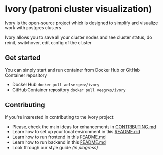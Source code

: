 # Ivory (patroni cluster visualization)

Ivory is the open-source project which is designed to simplify and visualize work with postgres clusters

Ivory allows you to save all your cluster nodes and see cluster status, do reinit, switchover, edit config of the cluster

## Get started

You can simply start and run container from Docker Hub or GitHub Container repository

- Docker Hub `docker pull aelsergeev/ivory`
- GitHub Container repository `docker pull veegres/ivory`

## Contributing

If you're interested in contributing to the Ivory project:

- Please, check the main ideas for enhancements in [CONTRIBUTING.md](https://github.com/veegres/ivory/blob/master/CONTRIBUTING.md)
- Learn how to set up your local environment in this [README.md](https://github.com/veegres/ivory/tree/master/docker/development)
- Learn how to run frontend in this [README.md](https://github.com/veegres/ivory/blob/master/web/README.md)
- Learn how to run backend in this [README.md](https://github.com/veegres/ivory/blob/master/service/README.md)
- Look through our style guide _(in progress)_
